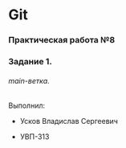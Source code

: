 # Git

### Практическая работа №8

### Задание 1.

###### main-ветка. 

Выполнил:

* Усков Владислав Сергеевич
  
* УВП-313
